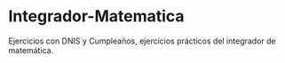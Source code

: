 # Integrador-Matematica
Ejercicios con DNIS y Cumpleaños, ejercicios prácticos del integrador de matemática.  
